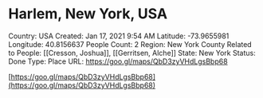 # Harlem, New York, USA

Country: USA
Created: Jan 17, 2021 9:54 AM
Latitude: -73.9655981
Longitude: 40.8156637
People Count: 2
Region: New York County
Related to People: [[Cresson, Joshua]], [[Gerritsen, Alche]]
State: New York
Status: Done
Type: Place
URL: https://goo.gl/maps/QbD3zyVHdLgsBbp68

[https://goo.gl/maps/QbD3zyVHdLgsBbp68](https://goo.gl/maps/QbD3zyVHdLgsBbp68)